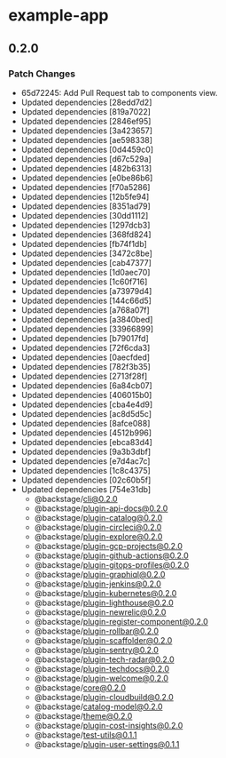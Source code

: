 # example-app

## 0.2.0
### Patch Changes

- 65d72245: Add Pull Request tab to components view.
- Updated dependencies [28edd7d2]
- Updated dependencies [819a7022]
- Updated dependencies [2846ef95]
- Updated dependencies [3a423657]
- Updated dependencies [ae598338]
- Updated dependencies [0d4459c0]
- Updated dependencies [d67c529a]
- Updated dependencies [482b6313]
- Updated dependencies [e0be86b6]
- Updated dependencies [f70a5286]
- Updated dependencies [12b5fe94]
- Updated dependencies [8351ad79]
- Updated dependencies [30dd1112]
- Updated dependencies [1297dcb3]
- Updated dependencies [368fd824]
- Updated dependencies [fb74f1db]
- Updated dependencies [3472c8be]
- Updated dependencies [cab47377]
- Updated dependencies [1d0aec70]
- Updated dependencies [1c60f716]
- Updated dependencies [a73979d4]
- Updated dependencies [144c66d5]
- Updated dependencies [a768a07f]
- Updated dependencies [a3840bed]
- Updated dependencies [33966899]
- Updated dependencies [b79017fd]
- Updated dependencies [72f6cda3]
- Updated dependencies [0aecfded]
- Updated dependencies [782f3b35]
- Updated dependencies [2713f28f]
- Updated dependencies [6a84cb07]
- Updated dependencies [406015b0]
- Updated dependencies [cba4e4d9]
- Updated dependencies [ac8d5d5c]
- Updated dependencies [8afce088]
- Updated dependencies [4512b996]
- Updated dependencies [ebca83d4]
- Updated dependencies [9a3b3dbf]
- Updated dependencies [e7d4ac7c]
- Updated dependencies [1c8c4375]
- Updated dependencies [02c60b5f]
- Updated dependencies [754e31db]
  - @backstage/cli@0.2.0
  - @backstage/plugin-api-docs@0.2.0
  - @backstage/plugin-catalog@0.2.0
  - @backstage/plugin-circleci@0.2.0
  - @backstage/plugin-explore@0.2.0
  - @backstage/plugin-gcp-projects@0.2.0
  - @backstage/plugin-github-actions@0.2.0
  - @backstage/plugin-gitops-profiles@0.2.0
  - @backstage/plugin-graphiql@0.2.0
  - @backstage/plugin-jenkins@0.2.0
  - @backstage/plugin-kubernetes@0.2.0
  - @backstage/plugin-lighthouse@0.2.0
  - @backstage/plugin-newrelic@0.2.0
  - @backstage/plugin-register-component@0.2.0
  - @backstage/plugin-rollbar@0.2.0
  - @backstage/plugin-scaffolder@0.2.0
  - @backstage/plugin-sentry@0.2.0
  - @backstage/plugin-tech-radar@0.2.0
  - @backstage/plugin-techdocs@0.2.0
  - @backstage/plugin-welcome@0.2.0
  - @backstage/core@0.2.0
  - @backstage/plugin-cloudbuild@0.2.0
  - @backstage/catalog-model@0.2.0
  - @backstage/theme@0.2.0
  - @backstage/plugin-cost-insights@0.2.0
  - @backstage/test-utils@0.1.1
  - @backstage/plugin-user-settings@0.1.1
